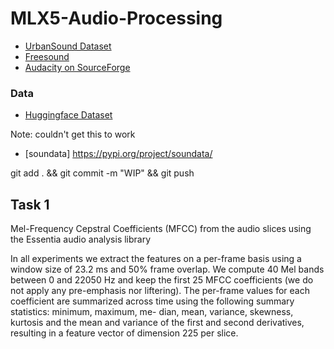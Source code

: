 # MLX5-Audio-Processing



- [UrbanSound Dataset](https://urbansounddataset.weebly.com/)
- [Freesound](https://freesound.org/)
- [Audacity on SourceForge](https://sourceforge.net/projects/audacity/)

### Data
- [Huggingface Dataset](https://huggingface.co/datasets/danavery/urbansound8K?library=datasets)


Note: couldn't get this to work
- [soundata] https://pypi.org/project/soundata/

git add . && git commit -m "WIP" && git push


## Task 1
Mel-Frequency
Cepstral Coefficients (MFCC) from the audio slices using the
Essentia audio analysis library

In all experiments we extract the
features on a per-frame basis using a window size of 23.2 ms
and 50% frame overlap. We compute 40 Mel bands between
0 and 22050 Hz and keep the first 25 MFCC coefficients (we
do not apply any pre-emphasis nor liftering). The per-frame
values for each coefficient are summarized across time using
the following summary statistics: minimum, maximum, me-
dian, mean, variance, skewness, kurtosis and the mean and
variance of the first and second derivatives, resulting in a
feature vector of dimension 225 per slice.

